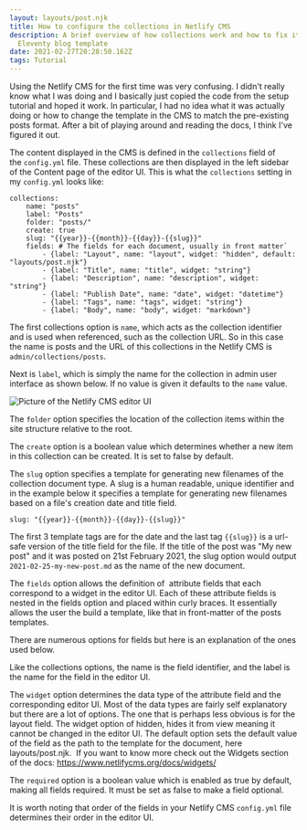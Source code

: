 ```yaml
---
layout: layouts/post.njk
title: How to configure the collections in Netlify CMS
description: A brief overview of how collections work and how to fix it for the
  Eleventy blog template
date: 2021-02-27T20:28:50.162Z
tags: Tutorial
---
```

Using the Netlify CMS for the first time was very confusing. I didn't really know what I was doing and I basically just copied the code from the setup tutorial and hoped it work. In particular, I had no idea what it was actually doing or how to change the template in the CMS to match the pre-existing posts format. After a bit of playing around and reading the docs, I think I've figured it out.

The content displayed in the CMS is defined in the `collections` field of the `config.yml` file. These collections are then displayed in the left sidebar of the Content page of the editor UI. This is what the `collections` setting in my `config.yml` looks like:

```
collections:
    name: "posts" 
    label: "Posts" 
    folder: "posts/" 
    create: true 
    slug: "{{year}}-{{month}}-{{day}}-{{slug}}" 
    fields: # The fields for each document, usually in front matter`
        - {label: "Layout", name: "layout", widget: "hidden", default: "layouts/post.njk"}
        - {label: "Title", name: "title", widget: "string"}
        - {label: "Description", name: "description", widget: "string"}
        - {label: "Publish Date", name: "date", widget: "datetime"}
        - {label: "Tags", name: "tags", widget: "string"}
        - {label: "Body", name: "body", widget: "markdown"}
```



The first collections option is `name`, which acts as the collection identifier and is used when referenced, such as the collection URL. So in this case the name is posts and the URL of this collections in the Netlify CMS is `admin/collections/posts`. 

Next is `label`, which is simply the name for the collection in admin user interface as shown below. If no value is given it defaults to the `name` value. 

![Picture of the Netlify CMS editor UI](/images/uploads/collection-ui-sm.png "The Netlify CMS Editor User Interface")



The `folder` option specifies the location of the collection items within the site structure relative to the root.

The `create` option is a boolean value which determines whether a new item in this collection can be created. It is set to false by default.

The `slug` option specifies a template for generating new filenames of the collection document type. A slug is a human readable, unique identifier and in the example below it specifies a template for generating new filenames based on a file's creation date and title field.

`slug: "{{year}}-{{month}}-{{day}}-{{slug}}"`

The first 3 template tags are for the date and the last tag `{{slug}}` is a url-safe version of the title field for the file. If the title of the post was "My new post" and it was posted on 21st February 2021, the slug option would output `2021-02-25-my-new-post.md` as the name of the new document.





The `fields` option allows the definition of  attribute fields that each correspond to a widget in the editor UI. Each of these attribute fields is nested in the fields option and placed within curly braces. It essentially allows the user the build a template, like that in front-matter of the posts templates.



There are numerous options for fields but here is an explanation of the ones used below.



Like the collections options, the name is the field identifier, and the label is the name for the field in the editor UI. 



The `widget` option determines the data type of the attribute field and the corresponding editor UI. Most of the data types are fairly self explanatory but there are a lot of options. The one that is perhaps less obvious is for the layout field. The widget option of hidden, hides it from view meaning it cannot be changed in the editor UI. The default option sets the default value of the field as the path to the template for the document, here layouts/post.njk.  If you want to know more check out the Widgets section of the docs: <https://www.netlifycms.org/docs/widgets/>

The `required` option is a boolean value which is enabled as true by default, making all fields required. It must be set as false to make a field optional.



It is worth noting that order of the fields in your Netlify CMS `config.yml` file determines their order in the editor UI.